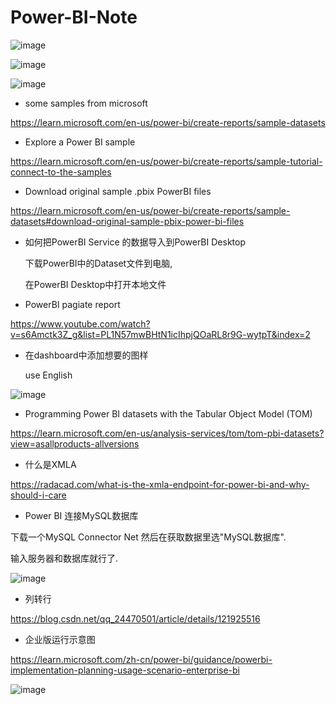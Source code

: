# Power-BI-Note

![image](https://user-images.githubusercontent.com/117897416/233635565-7a94f609-d171-472f-960b-61d96e41a7a3.png)

![image](https://user-images.githubusercontent.com/117897416/233639038-ac00d0b2-fcb2-4d95-ab21-a37ecb24a5b4.png)

![image](https://user-images.githubusercontent.com/117897416/233639290-26b48583-bdc8-4af9-8693-7331163dbda0.png)

- some samples from microsoft

https://learn.microsoft.com/en-us/power-bi/create-reports/sample-datasets

- Explore a Power BI sample

https://learn.microsoft.com/en-us/power-bi/create-reports/sample-tutorial-connect-to-the-samples

- Download original sample .pbix PowerBI files

https://learn.microsoft.com/en-us/power-bi/create-reports/sample-datasets#download-original-sample-pbix-power-bi-files

- 如何把PowerBI Service 的数据导入到PowerBI Desktop 

   下载PowerBI中的Dataset文件到电脑, 
   
   在PowerBI Desktop中打开本地文件
   
- PowerBI pagiate report

https://www.youtube.com/watch?v=s6Amctk3Z_g&list=PL1N57mwBHtN1icIhpjQOaRL8r9G-wytpT&index=2

- 在dashboard中添加想要的图样

   use English

![image](https://user-images.githubusercontent.com/117897416/233667367-d0f0a1e7-cdc9-4839-95ff-269dd3665e97.png)

- Programming Power BI datasets with the Tabular Object Model (TOM)

https://learn.microsoft.com/en-us/analysis-services/tom/tom-pbi-datasets?view=asallproducts-allversions

- 什么是XMLA

https://radacad.com/what-is-the-xmla-endpoint-for-power-bi-and-why-should-i-care

- Power BI 连接MySQL数据库

下载一个MySQL Connector Net 然后在获取数据里选"MySQL数据库".

输入服务器和数据库就行了.

![image](https://user-images.githubusercontent.com/117897416/236440435-04a5c2a1-0b82-4039-af99-d0f32cc19ef8.png)

- 列转行

https://blog.csdn.net/qq_24470501/article/details/121925516

- 企业版运行示意图

https://learn.microsoft.com/zh-cn/power-bi/guidance/powerbi-implementation-planning-usage-scenario-enterprise-bi

![image](https://github.com/NannF00/Power-BI-Note/assets/117897416/8a29f658-c0a9-483c-a9a4-3919bbd01ad0)

